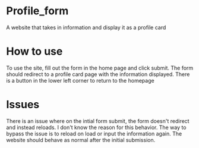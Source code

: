 # Profile_form
A website that takes in information and display it as a profile card

# How to use
To use the site, fill out the form in the home page and click submit. 
The form should redirect to a profile card page with the information displayed. 
There is a button in the lower left corner to return to the homepage

# Issues
There is an issue where on the intial form submit, the form doesn't redirect and instead reloads. I don't know the reason for this behavior. The way to bypass the issue is to reload on load or input the information again. The website should behave as normal after the initial submission. 
